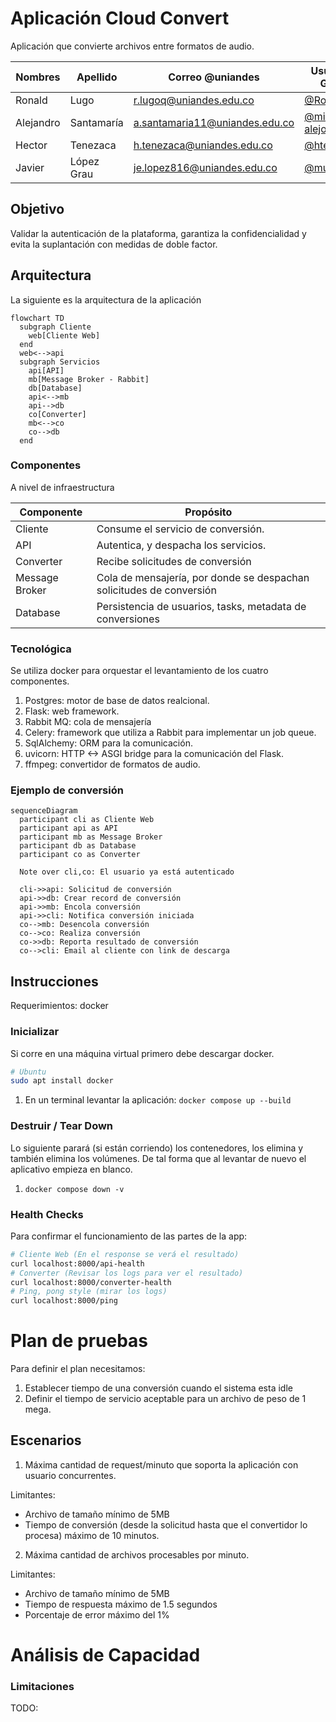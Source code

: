 # Aplicación Cloud Convert

Aplicación que convierte archivos entre formatos de audio.

| Nombres   | Apellido   | Correo @uniandes               | Usuario de GitHub |
|-----------|------------|--------------------------------|-------------------|
| Ronald    | Lugo       | r.lugoq@uniandes.edu.co        | [@RonaldLugo]     |
| Alejandro | Santamaría | a.santamaria11@uniandes.edu.co | [@miso-alejosaur] |
| Hector    | Tenezaca   | h.tenezaca@uniandes.edu.co     | [@htenezaca]      |
| Javier    | López Grau | je.lopez816@uniandes.edu.co    | [@muniter]        |

## Objetivo

Validar la autenticación de la plataforma, garantiza la confidencialidad y evita la suplantación con medidas de doble factor.

## Arquitectura

La siguiente es la arquitectura de la aplicación

```mermaid
flowchart TD
  subgraph Cliente
    web[Cliente Web]
  end
  web<-->api
  subgraph Servicios
    api[API]
    mb[Message Broker - Rabbit]
    db[Database]
    api<-->mb
    api-->db
    co[Converter]
    mb<-->co
    co-->db
  end
```

### Componentes

A nivel de infraestructura

| Componente     | Propósito                                                            |
|----------------|----------------------------------------------------------------------|
| Cliente        | Consume el servicio de conversión.                                   |
| API            | Autentica, y despacha los servicios.                                 |
| Converter      | Recibe solicitudes de conversión                                     |
| Message Broker | Cola de mensajería, por donde se despachan solicitudes de conversión |
| Database       | Persistencia de usuarios, tasks, metadata de conversiones            |


### Tecnológica

Se utiliza docker para orquestar el levantamiento de los cuatro componentes.

1. Postgres: motor de base de datos realcional.
2. Flask: web framework.
3. Rabbit MQ: cola de mensajería
3. Celery: framework que utiliza a Rabbit para implementar un job queue.
4. SqlAlchemy: ORM para la comunicación.
5. uvicorn: HTTP <-> ASGI bridge para la comunicación del Flask.
6. ffmpeg: convertidor de formatos de audio.


### Ejemplo de conversión

```mermaid
sequenceDiagram
  participant cli as Cliente Web
  participant api as API
  participant mb as Message Broker
  participant db as Database
  participant co as Converter

  Note over cli,co: El usuario ya está autenticado

  cli->>api: Solicitud de conversión
  api->>db: Crear record de conversión
  api->>mb: Encola conversión
  api->>cli: Notifica conversión iniciada
  co-->mb: Desencola conversión
  co-->co: Realiza conversión
  co->>db: Reporta resultado de conversión
  co-->cli: Email al cliente con link de descarga
```

## Instrucciones

Requerimientos: docker

### Inicializar

Si corre en una máquina virtual primero debe descargar docker.

```bash
# Ubuntu
sudo apt install docker
```

1. En un terminal levantar la aplicación: `docker compose up --build`

### Destruir / Tear Down

Lo siguiente parará (si están corriendo) los contenedores, los elimina y también elimina los volúmenes. De tal forma que al levantar de nuevo el aplicativo empieza en blanco.

1. `docker compose down -v`

### Health Checks

Para confirmar el funcionamiento de las partes de la app:

```bash
# Cliente Web (En el response se verá el resultado)
curl localhost:8000/api-health
# Converter (Revisar los logs para ver el resultado)
curl localhost:8000/converter-health
# Ping, pong style (mirar los logs)
curl localhost:8000/ping
```

# Plan de pruebas

Para definir el plan necesitamos:

1. Establecer tiempo de una conversión cuando el sistema esta idle
2. Definir el tiempo de servicio aceptable para un archivo de peso de 1 mega.

## Escenarios

1. Máxima cantidad de request/minuto que soporta la aplicación con usuario concurrentes.

Limitantes:

- Archivo de tamaño mínimo de 5MB
- Tiempo de conversión (desde la solicitud hasta que el convertidor lo procesa) máximo de 10 minutos.

2. Máxima cantidad de archivos procesables por minuto.

Limitantes:

- Archivo de tamaño mínimo de 5MB
- Tiempo de respuesta máximo de 1.5 segundos
- Porcentaje de error máximo del 1%

# Análisis de Capacidad


### Limitaciones

TODO: 

<!-- links, leave at the end, this should be invisible -->
[@RonaldLugo]: https://github.com/RonaldLugo
[@miso-alejosaur]: https://github.com/miso-alejosaur
[@htenezaca]: https://github.com/htenezaca
[@muniter]: https://github.com/muniter
